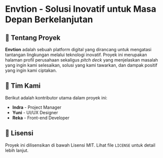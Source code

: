 # Envtion - Solusi Inovatif untuk Masa Depan Berkelanjutan

## 🌟 Tentang Proyek

**Envtion** adalah sebuah platform digital yang dirancang untuk mengatasi tantangan lingkungan melalui teknologi inovatif. Proyek ini merupakan halaman profil perusahaan sekaligus *pitch deck* yang menjelaskan masalah yang ingin kami selesaikan, solusi yang kami tawarkan, dan dampak positif yang ingin kami ciptakan.

## 👥 Tim Kami

Berikut adalah kontributor utama dalam proyek ini:

- **Indra** - Project Manager
- **Yuni** - UI/UX Designer
- **Reka** - Front-end Developer

## 📄 Lisensi

Proyek ini dilisensikan di bawah Lisensi MIT. Lihat file `LICENSE` untuk detail lebih lanjut. 


